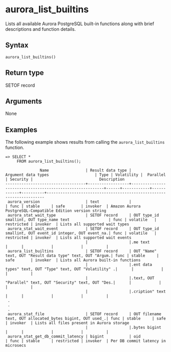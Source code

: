 # aurora\_list\_builtins<a name="aurora_list_builtins"></a>

Lists all available Aurora PostgreSQL built\-in functions along with brief descriptions and function details\.

## Syntax<a name="aurora_list_builtins-syntax"></a>

 

```
aurora_list_builtins()
```

## Return type<a name="aurora_list_builtins-return-type"></a>

SETOF record

## Arguments<a name="aurora_list_builtins-arguments"></a>

None

## Examples<a name="aurora_list_builtins-examples"></a>

The following example shows results from calling the `aurora_list_builtins` function\.

```
=> SELECT * 
     FROM aurora_list_builtins();
     
               Name                | Result data type |                   Argument data types                    | Type | Volatility |  Parallel  | Security |                             Description
-----------------------------------+------------------+----------------------------------------------------------+------+------------+------------+----------+---------------------------------------------------------------------
 aurora_version                    | text             |                                                          | func | stable     | safe       | invoker  | Amazon Aurora PostgreSQL-Compatible Edition version string
 aurora_stat_wait_type             | SETOF record     | OUT type_id smallint, OUT type_name text                 | func | volatile   | restricted | invoker  | Lists all supported wait types
 aurora_stat_wait_event            | SETOF record     | OUT type_id smallint, OUT event_id integer, OUT event_na.| func | volatile   | restricted | invoker  | Lists all supported wait events
                                   |                  |.me text                                                  |      |            |            |          |
 aurora_list_builtins              | SETOF record     | OUT "Name" text, OUT "Result data type" text, OUT "Argum.| func | stable     | safe       | invoker  | Lists all Aurora built-in functions
                                   |                  |.ent data types" text, OUT "Type" text, OUT "Volatility" .|      |            |            |          |
                                   |                  |.text, OUT "Parallel" text, OUT "Security" text, OUT "Des.|      |            |            |          |
                                   |                  |.cription" text                                           |      |            |            |          |
 .
 .
 .
 aurora_stat_file                  | SETOF record     | OUT filename text, OUT allocated_bytes bigint, OUT used_.| func | stable     | safe       | invoker  | Lists all files present in Aurora storage
                                   |                  |.bytes bigint                                             |      |            |            |          |
 aurora_stat_get_db_commit_latency | bigint           | oid                                                      | func | stable     | restricted | invoker  | Per DB commit latency in microsecs
```